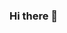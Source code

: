 ### Hi there 👋

<!--
**KemiFaith/KemiFaith** is a media communications professional transitioning into the field of ✨Data Science ✨ 

Here are some ideas to get you started:

- 🔭 I’m currently working on securing a certification in Data Analytics...
- 🌱 I’m currently learning Data Analytics by Google on Cousera...
- 👯 I’m looking to collaborate on ...
- 🤔 I’m looking for help with learning programing ...
- 💬 Ask me about communications...
- 📫 How to reach me: kemiodesola@hotmail.com...
- 😄 Pronouns: She/Her...
- ⚡ Fun fact: i am a self taught documentary photographer and i love storytelling ...
-->
